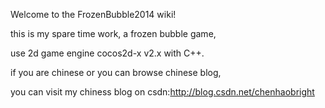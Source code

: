 Welcome to the FrozenBubble2014 wiki!

this is my spare time work, a frozen bubble game,

use 2d game engine cocos2d-x v2.x with C++. 

if you are chinese or you can browse chinese blog,

you can visit my chiness blog on csdn:http://blog.csdn.net/chenhaobright
